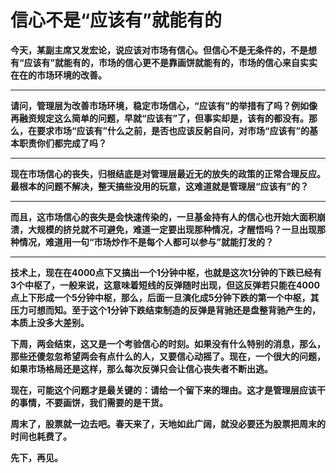 信心不是“应该有”就能有的
====



**今天，某副主席又发宏论，说应该对市场有信心。但信心不是无条件的，不是想有“应该有”就能有的，市场的信心更不是靠画饼就能有的，市场的信心来自实实在在的市场环境的改善。**

** **

**请问，管理层为改善市场环境，稳定市场信心，“应该有”的举措有了吗？例如像再融资规定这么简单的问题，早就“应该有”了，但事实却是，该有的都没有。那么，在要求市场“应该有”什么之前，是否也应该反躬自问，对市场“应该有”的基本职责你们都完成了吗？**

** **

**现在市场信心的丧失，归根结底是对管理层最近无的放失的政策的正常合理反应。最根本的问题不解决，整天搞些没用的玩意，这难道就是管理层“应该有”的？**

** **

**而且，这市场信心的丧失是会快速传染的，一旦基金持有人的信心也开始大面积崩溃，大规模的挤兑就不可避免，难道一定要出现那种情况，才醒悟吗？一旦出现那种情况，难道用一句“市场炒作不是每个人都可以参与”就能打发的？**

** **

**技术上，现在在4000点下又搞出一个1分钟中枢，也就是这次1分钟的下跌已经有3个中枢了，一般来说，这意味着短线的反弹随时出现，但这反弹若只能在4000点上下形成一个5分钟中枢，那么，后面一旦演化成5分钟下跌的第一个中枢，其压力可想而知。至于这个1分钟下跌结束制造的反弹是背驰还是盘整背驰产生的，本质上没多大差别。**

**下周，两会结束，这又是一个考验信心的时刻。如果没有什么特别的消息，那么，那些还傻忽忽希望两会有点什么的人，又要信心动摇了。现在，一个很大的问题，如果市场格局还是这样，那么每次反弹只会让信心丧失者不断出逃。**

**现在，可能这个问题才是最关键的：请给一个留下来的理由。这才是管理层应该干的事情，不要画饼，我们需要的是干货。**

**周末了，股票就一边去吧。春天来了，天地如此广阔，就没必要还为股票把周末的时间也耗费了。**

**先下，再见。**
